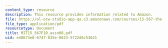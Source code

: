 ```yaml
---
content_type: resource
description: This resource provides information related to Amazon.
file: https://ol-ocw-studio-app-qa.s3.amazonaws.com/courses/15-567-the-economics-of-information-strategy-structure-and-pricing-fall-2010/e48673e66747835e06235722d6c53621_MIT15_567F10_assn08.pdf
file_type: application/pdf
resourcetype: Document
title: MIT15_567F10_assn08.pdf
uid: e48673e6-6747-835e-0623-5722d6c53621
---
```

